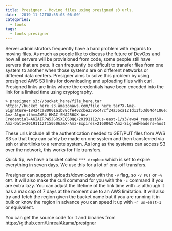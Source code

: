 ```yaml
---
title: Presigner - Moving files using presigned s3 urls.
date: '2019-11-12T08:55:03-06:00'
categories:
  - tools
tags:
  - tools presigner
---
```

Server administrators frequently have a hard problem with regards to moving files. As much as people like to discuss the future of DevOps and how all servers will be provisioned from code, some people still have servers that are pets. It can frequently be difficult to transfer files from one system to another when those systems are on different networks or different data centers. Presigner aims to solve this problem by using presigned AWS S3 links for downloading and uploading files with curl. Presigned links are links where the credentials have been encoded into the link for a limited time using cryptography.

```
> presigner s3://bucket_here/file_here.tar
https://bucket_here.s3.amazonaws.com/file_here.tar?X-Amz-Signature=18424ca80001a1b88cfe402cbe2395c47cf24a36ca121d11f53d04d4186e1369&X-Amz-Algorithm=AWS4-HMAC-SHA256&X-Amz-Credential=AKIAIRPW5JGRSXEQSOQQ/20191112/us-east-1/s3/aws4_request&X-Amz-Date=20191112T150506Z&X-Amz-Expires=21600&X-Amz-SignedHeaders=host
```

These urls include all the authentication needed to GET/PUT files from AWS S3 so that they can safely be made on one system and then transferred via ssh or shortlinks to a remote system. As long as the systems can access S3 over the network, this works for file transfers. 

Quick tip, we have a bucket called `***-dropbox` which is set to expire everything in seven days. We use this for a lot of one-off transfers.

Presigner can support uploads/downloads with the `-v` flag, so `-v PUT` or `-v GET`. It will also make the curl command for you with the `-c` command if you are extra lazy. You can adjust the lifetime of the link time with `-d` although it has a max cap of 7 days at the moment due to an AWS limitation. It will also try and fetch the region given the bucket name but if you are running it in bulk or know the region in advance you can speed it up with `-r us-east-1` or equivalent.

You can get the source code for it and binaries from <https://github.com/UnrealAkama/presigner>
